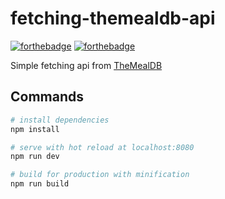 # fetching-themealdb-api

[![forthebadge](https://forthebadge.com/images/badges/uses-badges.svg)](https://forthebadge.com)
[![forthebadge](https://forthebadge.com/images/badges/uses-js.svg)](https://forthebadge.com)

Simple fetching api from [TheMealDB](https://www.themealdb.com/)

## Commands
``` sh
# install dependencies
npm install

# serve with hot reload at localhost:8080
npm run dev

# build for production with minification
npm run build
